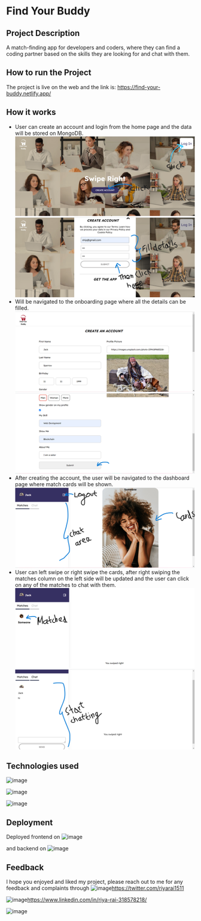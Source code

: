 # Find Your Buddy



## Project Description

A match-finding app for developers and coders, where they can find a coding partner based on the skills they are looking for and chat with them.

## How to run the Project

The project is live on the web and the link is:
https://find-your-buddy.netlify.app/

## How it works

* User can create an account and login from the home page and the data will be stored on MongoDB.
![img1](https://github.com/riya1511/find-your-buddy/blob/master/client/src/Images/screenshots/img1.png)
![img2](https://github.com/riya1511/find-your-buddy/blob/master/client/src/Images/screenshots/img2.png)
* Will be navigated to the onboarding page where all the details can be filled.
![img3](https://github.com/riya1511/find-your-buddy/blob/master/client/src/Images/screenshots/img3.png)
![img4](https://github.com/riya1511/find-your-buddy/blob/master/client/src/Images/screenshots/img4.png)
* After creating the account, the user will be navigated to the dashboard page where match cards will be shown.
![img5](https://github.com/riya1511/find-your-buddy/blob/master/client/src/Images/screenshots/img5.png)
* User can left swipe or right swipe the cards, after right swiping the matches column on the left side will be updated and the user can click on any of the matches to chat with them.
![img6](https://github.com/riya1511/find-your-buddy/blob/master/client/src/Images/screenshots/img6.png)
![img7](https://github.com/riya1511/find-your-buddy/blob/master/client/src/Images/screenshots/img7.png)






## Technologies used


![image](https://img.shields.io/badge/MongoDB-4EA94B?style=for-the-badge&logo=mongodb&logoColor=white)

![image](https://img.shields.io/badge/Node.js-43853D?style=for-the-badge&logo=node.js&logoColor=white)

![image](https://img.shields.io/badge/React-20232A?style=for-the-badge&logo=react&logoColor=61DAFB)

## Deployment

Deployed frontend on 
![image](https://img.shields.io/badge/Netlify-00C7B7?style=for-the-badge&logo=netlify&logoColor=white)

and backend on
![image](https://img.shields.io/badge/Heroku-430098?style=for-the-badge&logo=heroku&logoColor=white)


## Feedback

I hope you enjoyed and liked my project, please reach out to me for any feedback and complaints through
![image](https://img.shields.io/badge/Twitter-1DA1F2?style=for-the-badge&logo=twitter&logoColor=white)https://twitter.com/riyarai1511

![image](https://img.shields.io/badge/LinkedIn-0077B5?style=for-the-badge&logo=linkedin&logoColor=white)https://www.linkedin.com/in/riya-rai-318578218/

![image](http://ForTheBadge.com/images/badges/built-with-love.svg)
